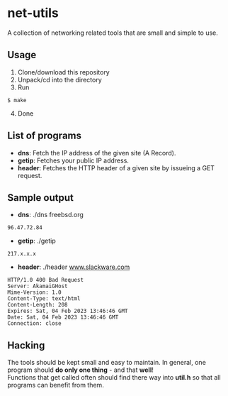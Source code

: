 # net-utils

A collection of networking related tools that are small and simple to use.

## Usage
1. Clone/download this repository
2. Unpack/cd into the directory
3. Run
```Sh
$ make
```
4. Done

## List of programs
- **dns**: Fetch the IP address of the given site (A Record).
- **getip**: Fetches your public IP address.
- **header**: Fetches the HTTP header of a given site by issueing a GET request.

## Sample output
- **dns**: ./dns freebsd.org
```Sh
96.47.72.84
```
- **getip**: ./getip
```Sh
217.x.x.x
```
- **header**: ./header www.slackware.com
```Sh
HTTP/1.0 400 Bad Request
Server: AkamaiGHost
Mime-Version: 1.0
Content-Type: text/html
Content-Length: 208
Expires: Sat, 04 Feb 2023 13:46:46 GMT
Date: Sat, 04 Feb 2023 13:46:46 GMT
Connection: close
```

## Hacking
The tools should be kept small and easy to maintain. In general, one program should **do only one thing** - and that **well**!   
Functions that get called often should find there way into **util.h** so that all programs can benefit from them.

